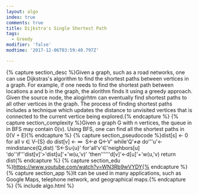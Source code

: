 ```yaml
---
layout: algo
index: true
comments: true
title: Dijkstra's Single Shortest Path
tags:
  - Greedy
modifier: 'false'
modtime: '2017-12-06T03:59:40.797Z'

---
```

{% capture section_desc %}Given a graph, such as a road networks, one can use Dijkstras's algorithm to find the shortest paths between vertices in a graph. For example, if one needs to find the shortest path between locations a and b in the graph, the alorithm finds it using a greedy approach. Given the source node, the alogirhtm can eventually find shortest paths to all other vertices in the graph. The process of finding shortest paths includes a technique which updates the distance to unvisited vertices that is connected to the current vertice being explored.{% endcapture %}
{% capture section_complexity %}Given a graph G with n vertices, the queue in in BFS may contain 0(v).
Using BFS, one can find all the shortest paths in 0(V + E){% endcapture %}
{% capture section_pseudocode %}dist[s] <- 0
for all v ∈ V-{S}
    do dist[v] <- ∞ 
S←∅
Q←V'
while'Q'≠∅
do'''u'← mindistance(Q,dist) 
   'S←S∪{u}'
	      for'all'v'∈'neighbors[u]
				    'do''if'''dist[v]'>'dist[u]'+'w(u,'v)'
						      'then''''''d[v]'←d[u]'+'w(u,'v)
	return dist{% endcapture %}
{% capture section_edu %}https://www.youtube.com/watch?v=WN3Rb9wVYDY{% endcapture %}
{% capture section_app %}It can be used in many applications, such as Google Maps, telephone network, and geographical maps.{% endcapture %}
{% include algo.html %}